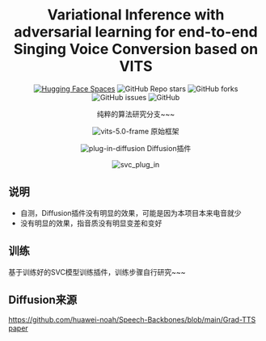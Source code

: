 <div align="center">
<h1> Variational Inference with adversarial learning for end-to-end Singing Voice Conversion based on VITS </h1>
    
[![Hugging Face Spaces](https://img.shields.io/badge/%F0%9F%A4%97%20Hugging%20Face-Spaces-blue)](https://huggingface.co/spaces/maxmax20160403/sovits5.0)
<img alt="GitHub Repo stars" src="https://img.shields.io/github/stars/PlayVoice/so-vits-svc-5.0">
<img alt="GitHub forks" src="https://img.shields.io/github/forks/PlayVoice/so-vits-svc-5.0">
<img alt="GitHub issues" src="https://img.shields.io/github/issues/PlayVoice/so-vits-svc-5.0">
<img alt="GitHub" src="https://img.shields.io/github/license/PlayVoice/so-vits-svc-5.0">

纯粹的算法研究分支~~~

![vits-5.0-frame](https://github.com/PlayVoice/so-vits-svc-5.0/assets/16432329/3854b281-8f97-4016-875b-6eb663c92466)
原始框架

![plug-in-diffusion](https://github.com/PlayVoice/so-vits-svc-5.0/assets/16432329/54a61c90-a97b-404d-9cc9-a2151b2db28f)
Diffusion插件

![svc_plug_in](https://github.com/PlayVoice/so-vits-svc-5.0/assets/16432329/9cfc6378-5e4b-44f8-bae7-5ba32a4d19b5)
</div>

## 说明
- 自测，Diffusion插件没有明显的效果，可能是因为本项目本来电音就少
- 没有明显的效果，指音质没有明显变差和变好

## 训练
基于训练好的SVC模型训练插件，训练步骤自行研究~~~

## Diffusion来源
https://github.com/huawei-noah/Speech-Backbones/blob/main/Grad-TTS [paper](https://arxiv.org/abs/2105.06337)
